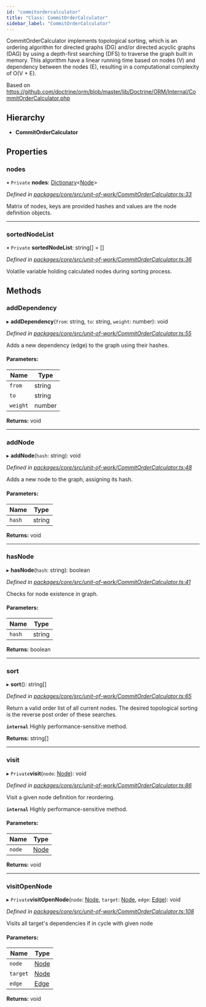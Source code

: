 ```yaml
---
id: "commitordercalculator"
title: "Class: CommitOrderCalculator"
sidebar_label: "CommitOrderCalculator"
---
```


CommitOrderCalculator implements topological sorting, which is an ordering
algorithm for directed graphs (DG) and/or directed acyclic graphs (DAG) by
using a depth-first searching (DFS) to traverse the graph built in memory.
This algorithm have a linear running time based on nodes (V) and dependency
between the nodes (E), resulting in a computational complexity of O(V + E).

Based on https://github.com/doctrine/orm/blob/master/lib/Doctrine/ORM/Internal/CommitOrderCalculator.php

## Hierarchy

* **CommitOrderCalculator**

## Properties

### nodes

• `Private` **nodes**: [Dictionary](../index.md#dictionary)&#60;[Node](../interfaces/node.md)>

*Defined in [packages/core/src/unit-of-work/CommitOrderCalculator.ts:33](https://github.com/mikro-orm/mikro-orm/blob/c7aaca40d/packages/core/src/unit-of-work/CommitOrderCalculator.ts#L33)*

Matrix of nodes, keys are provided hashes and values are the node definition objects.

___

### sortedNodeList

• `Private` **sortedNodeList**: string[] = []

*Defined in [packages/core/src/unit-of-work/CommitOrderCalculator.ts:36](https://github.com/mikro-orm/mikro-orm/blob/c7aaca40d/packages/core/src/unit-of-work/CommitOrderCalculator.ts#L36)*

Volatile variable holding calculated nodes during sorting process.

## Methods

### addDependency

▸ **addDependency**(`from`: string, `to`: string, `weight`: number): void

*Defined in [packages/core/src/unit-of-work/CommitOrderCalculator.ts:55](https://github.com/mikro-orm/mikro-orm/blob/c7aaca40d/packages/core/src/unit-of-work/CommitOrderCalculator.ts#L55)*

Adds a new dependency (edge) to the graph using their hashes.

#### Parameters:

Name | Type |
------ | ------ |
`from` | string |
`to` | string |
`weight` | number |

**Returns:** void

___

### addNode

▸ **addNode**(`hash`: string): void

*Defined in [packages/core/src/unit-of-work/CommitOrderCalculator.ts:48](https://github.com/mikro-orm/mikro-orm/blob/c7aaca40d/packages/core/src/unit-of-work/CommitOrderCalculator.ts#L48)*

Adds a new node to the graph, assigning its hash.

#### Parameters:

Name | Type |
------ | ------ |
`hash` | string |

**Returns:** void

___

### hasNode

▸ **hasNode**(`hash`: string): boolean

*Defined in [packages/core/src/unit-of-work/CommitOrderCalculator.ts:41](https://github.com/mikro-orm/mikro-orm/blob/c7aaca40d/packages/core/src/unit-of-work/CommitOrderCalculator.ts#L41)*

Checks for node existence in graph.

#### Parameters:

Name | Type |
------ | ------ |
`hash` | string |

**Returns:** boolean

___

### sort

▸ **sort**(): string[]

*Defined in [packages/core/src/unit-of-work/CommitOrderCalculator.ts:65](https://github.com/mikro-orm/mikro-orm/blob/c7aaca40d/packages/core/src/unit-of-work/CommitOrderCalculator.ts#L65)*

Return a valid order list of all current nodes.
The desired topological sorting is the reverse post order of these searches.

**`internal`** Highly performance-sensitive method.

**Returns:** string[]

___

### visit

▸ `Private`**visit**(`node`: [Node](../interfaces/node.md)): void

*Defined in [packages/core/src/unit-of-work/CommitOrderCalculator.ts:86](https://github.com/mikro-orm/mikro-orm/blob/c7aaca40d/packages/core/src/unit-of-work/CommitOrderCalculator.ts#L86)*

Visit a given node definition for reordering.

**`internal`** Highly performance-sensitive method.

#### Parameters:

Name | Type |
------ | ------ |
`node` | [Node](../interfaces/node.md) |

**Returns:** void

___

### visitOpenNode

▸ `Private`**visitOpenNode**(`node`: [Node](../interfaces/node.md), `target`: [Node](../interfaces/node.md), `edge`: [Edge](../interfaces/edge.md)): void

*Defined in [packages/core/src/unit-of-work/CommitOrderCalculator.ts:108](https://github.com/mikro-orm/mikro-orm/blob/c7aaca40d/packages/core/src/unit-of-work/CommitOrderCalculator.ts#L108)*

Visits all target's dependencies if in cycle with given node

#### Parameters:

Name | Type |
------ | ------ |
`node` | [Node](../interfaces/node.md) |
`target` | [Node](../interfaces/node.md) |
`edge` | [Edge](../interfaces/edge.md) |

**Returns:** void
